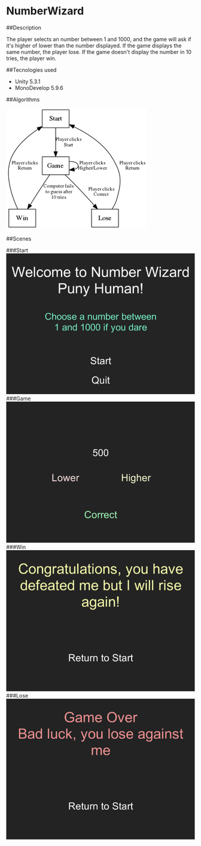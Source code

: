 # NumberWizard

##Description

The player selects an number between 1 and 1000, and the game will ask if it's higher of lower than the number displayed.
If the game displays the same number, the player lose. 
If the game doesn't display the number in 10 tries, the player win.

##Tecnologies used
- Unity 5.3.1
- MonoDevelop 5.9.6

##Algorithms

![alt graph](./readme-images/graph.png)

##Scenes

###Start
![alt start](./readme-images/start.jpg)
###Game
![alt start](./readme-images/game.jpg)
###Win
![alt start](./readme-images/win.jpg)
###Lose
![alt start](./readme-images/lose.jpg)
